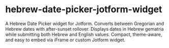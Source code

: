 # hebrew-date-picker-jotform-widget
A Hebrew Date Picker widget for Jotform. Converts between Gregorian and Hebrew dates with after-sunset rollover. Displays dates in Hebrew gematria while submitting both Hebrew and English values. Compact, theme-aware, and easy to embed via iFrame or custom Jotform widget.

